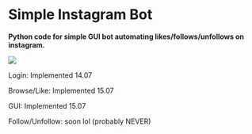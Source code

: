 # Simple Instagram Bot
**Python code for simple GUI bot automating likes/follows/unfollows on instagram.**

![](https://i.imgur.com/TiUky9o.png)

Login: Implemented 14.07

Browse/Like: Implemented 15.07

GUI: Implemented 15.07

Follow/Unfollow: soon lol (probably NEVER)


